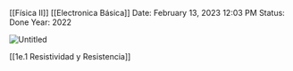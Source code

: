 [[Física II]] [[Electronica Básica]]
Date: February 13, 2023 12:03 PM
Status: Done
Year: 2022

![Untitled](_private/Images/Corriente%20Eléctrica/Untitled.png)

[[1e.1 Resistividad y Resistencia]]